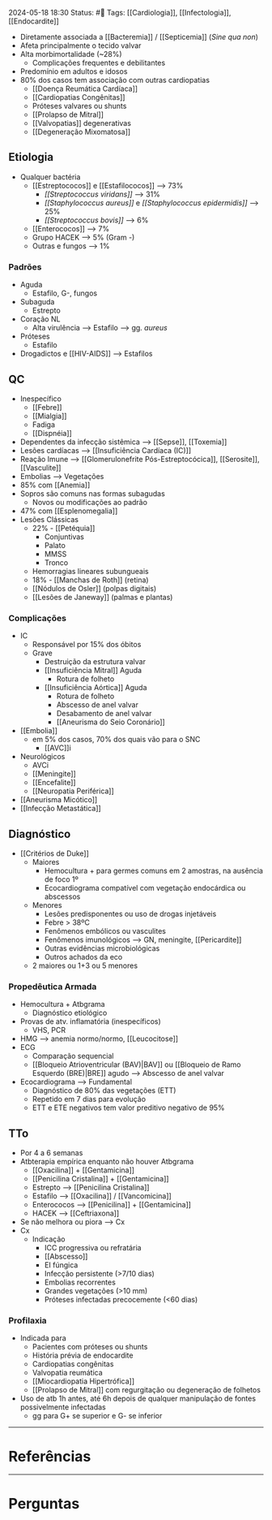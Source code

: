 2024-05-18 18:30
Status: #🌱 
Tags: [[Cardiologia]], [[Infectologia]], [[Endocardite]]
<br/>
- Diretamente associada a [[Bacteremia]] / [[Septicemia]] (_Sine qua non_)
- Afeta principalmente o tecido valvar
- Alta morbimortalidade (~28%)
	- Complicações frequentes e debilitantes
- Predomínio em adultos e idosos
- 80% dos casos tem associação com outras cardiopatias
	- [[Doença Reumática Cardíaca]]
	- [[Cardiopatias Congênitas]]
	- Próteses valvares ou shunts
	- [[Prolapso de Mitral]]
	- [[Valvopatias]] degenerativas
	- [[Degeneração Mixomatosa]]
## Etiologia
- Qualquer bactéria
	- [[Estreptococos]] e [[Estafilococos]] --> 73%
		- _[[Streptococcus viridans]]_ --> 31%
		- _[[Staphylococcus aureus]]_ e _[[Staphylococcus epidermidis]]_ --> 25%
		- _[[Streptococcus bovis]]_ --> 6%
	- [[Enterococos]] --> 7%
	- Grupo HACEK --> 5% (Gram -)
	- Outras e fungos --> 1%
### Padrões
- Aguda
	- Estafilo, G-, fungos
- Subaguda
	- Estrepto
- Coração NL
	- Alta virulência --> Estafilo --> gg. _aureus_
- Próteses 
	- Estafilo
- Drogadictos e [[HIV-AIDS]] --> Estafilos
## QC
- Inespecífico
	- [[Febre]]
	- [[Mialgia]]
	- Fadiga
	- [[Dispnéia]]
- Dependentes da infecção sistêmica --> [[Sepse]], [[Toxemia]]
- Lesões cardíacas --> [[Insuficiência Cardíaca (IC)]]
- Reação Imune --> [[Glomerulonefrite Pós-Estreptocócica]], [[Serosite]], [[Vasculite]]
- Embolias --> Vegetações
- 85% com [[Anemia]]
- Sopros são comuns nas formas subagudas
	- Novos ou modificações ao padrão
- 47% com [[Esplenomegalia]]
- Lesões Clássicas
	- 22% - [[Petéquia]]
		- Conjuntivas
		- Palato
		- MMSS
		- Tronco
	- Hemorragias lineares subungueais
	- 18% - [[Manchas de Roth]] (retina)
	- [[Nódulos de Osler]] (polpas digitais)
	- [[Lesões de Janeway]] (palmas e plantas)
### Complicações
- IC 
	- Responsável por 15% dos óbitos
	- Grave
		- Destruição da estrutura valvar
		- [[Insuficiência Mitral]] Aguda
			- Rotura de folheto
		- [[Insuficiência Aórtica]] Aguda 
			- Rotura de folheto
			- Abscesso de anel valvar
			- Desabamento de anel valvar
			- [[Aneurisma do Seio Coronário]]
- [[Embolia]]
	- em 5% dos casos, 70% dos quais vão para o SNC
		- [[AVC]]i
- Neurológicos
	- AVCi
	- [[Meningite]]
	- [[Encefalite]]
	- [[Neuropatia Periférica]]
- [[Aneurisma Micótico]]
- [[Infecção Metastática]]
## Diagnóstico
- [[Critérios de Duke]]
	- Maiores
		- Hemocultura + para germes comuns em 2 amostras, na ausência de foco 1º
		- Ecocardiograma compatível com vegetação endocárdica ou abscessos
	- Menores
		- Lesões predisponentes ou uso de drogas injetáveis
		- Febre > 38ºC
		- Fenômenos embólicos ou vasculites
		- Fenômenos imunológicos --> GN, meningite, [[Pericardite]]
		- Outras evidências microbiológicas
		- Outros achados da eco
	- 2 maiores ou 1+3 ou 5 menores
### Propedêutica Armada
- Hemocultura + Atbgrama
	- Diagnóstico etiológico
- Provas de atv. inflamatória (inespecíficos)
	- VHS, PCR
- HMG --> anemia normo/normo, [[Leucocitose]]
- ECG
	- Comparação sequencial
	- [[Bloqueio Atrioventricular (BAV)|BAV]] ou [[Bloqueio de Ramo Esquerdo (BRE)|BRE]] agudo --> Abscesso de anel valvar
- Ecocardiograma --> Fundamental
	- Diagnóstico de 80% das vegetações (ETT)
	- Repetido em 7 dias para evolução
	- ETT e ETE negativos tem valor preditivo negativo de 95%
## TTo
- Por 4 a 6 semanas
- Atbterapia empírica enquanto não houver Atbgrama
	- [[Oxacilina]] + [[Gentamicina]]
	- [[Penicilina Cristalina]] + [[Gentamicina]]
	- Estrepto --> [[Penicilina Cristalina]]
	- Estafilo --> [[Oxacilina]] / [[Vancomicina]]
	- Enterococos --> [[Penicilina]] + [[Gentamicina]]
	- HACEK --> [[Ceftriaxona]]
- Se não melhora ou piora --> Cx
- Cx
	- Indicação
		- ICC progressiva ou refratária
		- [[Abscesso]]
		- EI fúngica
		- Infecção persistente (>7/10 dias)
		- Embolias recorrentes
		- Grandes vegetações (>10 mm)
		- Próteses infectadas precocemente (<60 dias)
### Profilaxia
- Indicada para
	- Pacientes com próteses ou shunts
	- História prévia de endocardite
	- Cardiopatias congênitas 
	- Valvopatia reumática
	- [[Miocardiopatia Hipertrófica]]
	- [[Prolapso de Mitral]] com regurgitação ou degeneração de folhetos
- Uso de atb 1h antes, até 6h depois de qualquer manipulação de fontes possivelmente infectadas
	- gg para G+ se superior e G- se inferior
____
# Referências
---
# Perguntas

